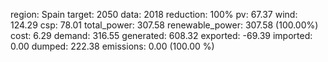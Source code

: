 region: Spain
target: 2050
data: 2018
reduction: 100%
pv: 67.37
wind: 124.29
csp: 78.01
total_power: 307.58
renewable_power: 307.58 (100.00%)
cost: 6.29
demand: 316.55
generated: 608.32
exported: -69.39
imported: 0.00
dumped: 222.38
emissions: 0.00 (100.00 %)
